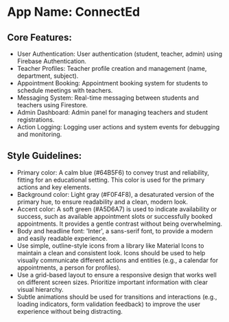 # **App Name**: ConnectEd

## Core Features:

- User Authentication: User authentication (student, teacher, admin) using Firebase Authentication.
- Teacher Profiles: Teacher profile creation and management (name, department, subject).
- Appointment Booking: Appointment booking system for students to schedule meetings with teachers.
- Messaging System: Real-time messaging between students and teachers using Firestore.
- Admin Dashboard: Admin panel for managing teachers and student registrations.
- Action Logging: Logging user actions and system events for debugging and monitoring.

## Style Guidelines:

- Primary color: A calm blue (#64B5F6) to convey trust and reliability, fitting for an educational setting. This color is used for the primary actions and key elements.
- Background color: Light gray (#F0F4F8), a desaturated version of the primary hue, to ensure readability and a clean, modern look.
- Accent color: A soft green (#A5D6A7) is used to indicate availability or success, such as available appointment slots or successfully booked appointments.  It provides a gentle contrast without being overwhelming.
- Body and headline font: 'Inter', a sans-serif font, to provide a modern and easily readable experience.
- Use simple, outline-style icons from a library like Material Icons to maintain a clean and consistent look. Icons should be used to help visually communicate different actions and entities (e.g., a calendar for appointments, a person for profiles).
- Use a grid-based layout to ensure a responsive design that works well on different screen sizes. Prioritize important information with clear visual hierarchy.
- Subtle animations should be used for transitions and interactions (e.g., loading indicators, form validation feedback) to improve the user experience without being distracting.